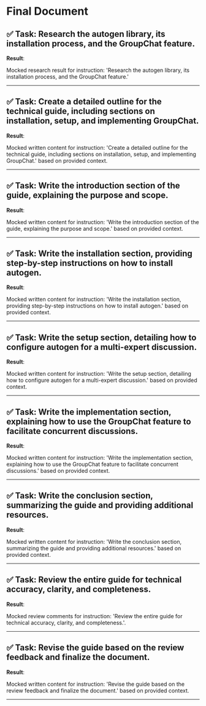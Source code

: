 # Final Document

## ✅ Task: Research the autogen library, its installation process, and the GroupChat feature.
**Result**:

Mocked research result for instruction: 'Research the autogen library, its installation process, and the GroupChat feature.'

---

## ✅ Task: Create a detailed outline for the technical guide, including sections on installation, setup, and implementing GroupChat.
**Result**:

Mocked written content for instruction: 'Create a detailed outline for the technical guide, including sections on installation, setup, and implementing GroupChat.' based on provided context.

---

## ✅ Task: Write the introduction section of the guide, explaining the purpose and scope.
**Result**:

Mocked written content for instruction: 'Write the introduction section of the guide, explaining the purpose and scope.' based on provided context.

---

## ✅ Task: Write the installation section, providing step-by-step instructions on how to install autogen.
**Result**:

Mocked written content for instruction: 'Write the installation section, providing step-by-step instructions on how to install autogen.' based on provided context.

---

## ✅ Task: Write the setup section, detailing how to configure autogen for a multi-expert discussion.
**Result**:

Mocked written content for instruction: 'Write the setup section, detailing how to configure autogen for a multi-expert discussion.' based on provided context.

---

## ✅ Task: Write the implementation section, explaining how to use the GroupChat feature to facilitate concurrent discussions.
**Result**:

Mocked written content for instruction: 'Write the implementation section, explaining how to use the GroupChat feature to facilitate concurrent discussions.' based on provided context.

---

## ✅ Task: Write the conclusion section, summarizing the guide and providing additional resources.
**Result**:

Mocked written content for instruction: 'Write the conclusion section, summarizing the guide and providing additional resources.' based on provided context.

---

## ✅ Task: Review the entire guide for technical accuracy, clarity, and completeness.
**Result**:

Mocked review comments for instruction: 'Review the entire guide for technical accuracy, clarity, and completeness.'.

---

## ✅ Task: Revise the guide based on the review feedback and finalize the document.
**Result**:

Mocked written content for instruction: 'Revise the guide based on the review feedback and finalize the document.' based on provided context.

---

